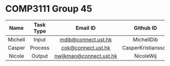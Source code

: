 # COMP3111 Group 45

| **Name** 	| **Task Type** 	|       **Email ID**      	|    **Github ID**   	| **Dev Branch** 	|
|:--------:	|:-------------:	|:-----------------------:	|:------------------:	|:--------------:	|
|  Michell 	|     Input     	|   mdib@connect.ust.hk   	|     MichellDib     	|      Input     	|
|  Casper  	|    Process    	|    cok@connect.ust.hk   	| CasperKristiansson 	|     Process    	|
|  Nicole  	|     Output    	| nwijkman@connect.ust.hk 	|      NicoleWij     	|     Output     	|
